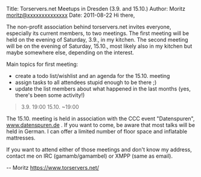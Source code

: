 Title:  Torservers.net Meetups in Dresden (3.9. and 15.10.)
Author: Moritz <moritz@xxxxxxxxxxxxxx>
Date: 2011-08-22
Hi there,

The non-profit association behind torservers.net invites everyone,
especially its current members, to two meetings. The first meeting will
be held on the evening of Saturday, 3.9., in my kitchen. The second
meeting will be on the evening of Saturday, 15.10., most likely also in
my kitchen but maybe somewhere else, depending on the interest.

Main topics for first meeting:

* create a todo list/wishlist and an agenda for the 15.10. meeting
* assign tasks to all attendees stupid enough to be there ;)
* update the list members about what happened in the last months (yes,
there's been some activity!)

> 3.9.    19:00
> 15.10. ~19:00

The 15.10. meeting is held in association with the CCC event
"Datenspuren", www.datenspuren.de . If you want to come, be aware that
most talks will be held in German. I can offer a limited number of floor
space and inflatable mattresses.

If you want to attend either of those meetings and don't know my
address, contact me on IRC (gamamb/gamambel) or XMPP (same as email).

-- 
Moritz
<https://www.torservers.net/>
